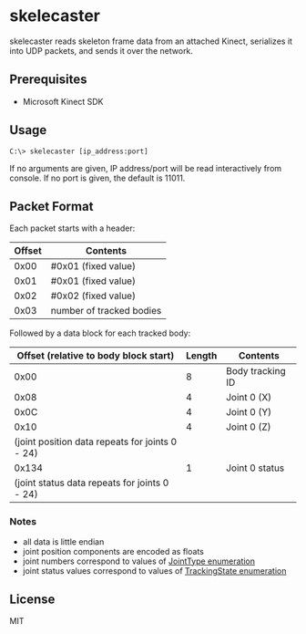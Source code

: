# skelecaster

skelecaster reads skeleton frame data from an attached Kinect, serializes it into UDP packets, and sends it over the network.

## Prerequisites

  - Microsoft Kinect SDK

## Usage

    C:\> skelecaster [ip_address:port]

If no arguments are given, IP address/port will be read interactively from console. If no port is given, the default is 11011.

## Packet Format

Each packet starts with a header:

| Offset      | Contents                       |
|-------------|--------------------------------|
| 0x00        | #0x01 (fixed value)            |
| 0x01        | #0x01 (fixed value)            |
| 0x02        | #0x02 (fixed value)            |
| 0x03        | number of tracked bodies       |

Followed by a data block for each tracked body:

| Offset (relative to body block start) | Length | Contents                |
|---------------------------------------|--------|-------------------------|
| 0x00                                  | 8      | Body tracking ID        |
| 0x08                                  | 4      | Joint 0 (X)             |
| 0x0C                                  | 4      | Joint 0 (Y)             |
| 0x10                                  | 4      | Joint 0 (Z)             |
| (joint position data repeats for joints 0 - 24)                        |||
| 0x134                                 | 1      | Joint 0 status          |
| (joint status data repeats for joints 0 - 24)                          |||

### Notes

  - all data is little endian
  - joint position components are encoded as floats
  - joint numbers correspond to values of [JointType enumeration](https://docs.microsoft.com/en-us/previous-versions/windows/kinect/dn758662(v%3dieb.10))
  - joint status values correspond to values of [TrackingState enumeration](https://docs.microsoft.com/en-us/previous-versions/windows/kinect/dn758896(v%3dieb.10))

## License

MIT
